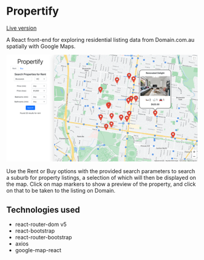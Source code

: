 # Propertify

[Live version](https://deankerr.github.io/property-map-react/)

A React front-end for exploring residential listing data from Domain.com.au spatially with Google Maps.

![Screenshot of Propertify](/screenshot.png?raw=true)

Use the Rent or Buy options with the provided search parameters to search a suburb for property listings, a selection
of which will then be displayed on the map.
Click on map markers to show a preview of the property, and click on that to be taken to the listing on Domain.

## Technologies used

- react-router-dom v5
- react-bootstrap
- react-router-bootstrap
- axios
- google-map-react
